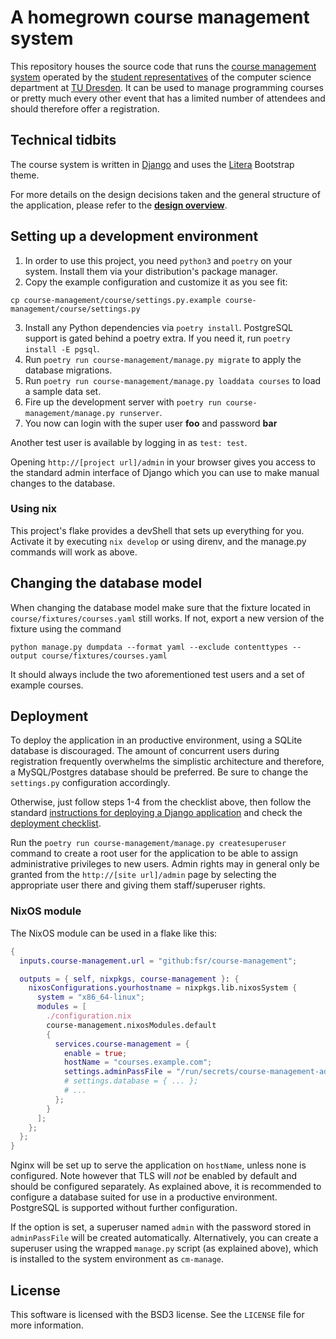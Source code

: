 # A homegrown course management system

This repository houses the source code that runs the [course management system](https://kurse.ifsr.de) operated by the [student representatives](https://www.ifsr.de) of the computer science department at [TU Dresden](https://tu-dresden.de). It can be used to manage programming courses or pretty much every other event that has a limited number of attendees and should therefore offer a registration.

## Technical tidbits

The course system is written in [Django](https://djangoproject.com/) and uses the [Litera](https://bootswatch.com/litera/) Bootstrap theme.

For more details on the design decisions taken and the general structure of the application, please refer to the [**design overview**](./OVERVIEW.md).

## Setting up a development environment

1. In order to use this project, you need `python3` and `poetry` on your system. Install them via your distribution's package manager.
2. Copy the example configuration and customize it as you see fit:
```
cp course-management/course/settings.py.example course-management/course/settings.py
```
3. Install any Python dependencies via `poetry install`. PostgreSQL support is gated behind a poetry extra. If you need it, run `poetry install -E pgsql`.
4. Run `poetry run course-management/manage.py migrate` to apply the database migrations.
5. Run `poetry run course-management/manage.py loaddata courses` to load a sample data set.
6. Fire up the development server with `poetry run course-management/manage.py runserver`.
7. You now can login with the super user **foo** and password **bar**

Another test user is available by logging in as `test: test`.

Opening `http://[project url]/admin` in your browser gives you access to the standard admin interface of Django which you can use to make manual changes to the database.

### Using nix

This project's flake provides a devShell that sets up everything for you. Activate it by executing `nix develop` or using direnv, and the manage.py commands will work as above.

## Changing the database model

When changing the database model make sure that the fixture located in `course/fixtures/courses.yaml` still works.
If not, export a new version of the fixture using the command
```
python manage.py dumpdata --format yaml --exclude contenttypes --output course/fixtures/courses.yaml
```
It should always include the two aforementioned test users and a set of example courses.

## Deployment

To deploy the application in an productive environment, using a SQLite database is discouraged.
The amount of concurrent users during registration frequently overwhelms the simplistic architecture and therefore, a MySQL/Postgres database should be preferred.
Be sure to change the `settings.py` configuration accordingly.

Otherwise, just follow steps 1-4 from the checklist above, then follow the standard [instructions for deploying a Django application](https://docs.djangoproject.com/en/3.2/howto/deployment/) and check the [deployment checklist](https://docs.djangoproject.com/en/3.2/howto/deployment/checklist/).

Run the `poetry run course-management/manage.py createsuperuser` command to create a root user for the application to be able to assign administrative privileges to new users.
Admin rights may in general only be granted from the `http://[site url]/admin` page by selecting the appropriate user there and giving them staff/superuser rights.

### NixOS module

The NixOS module can be used in a flake like this:
```nix
{
  inputs.course-management.url = "github:fsr/course-management";

  outputs = { self, nixpkgs, course-management }: {
    nixosConfigurations.yourhostname = nixpkgs.lib.nixosSystem {
      system = "x86_64-linux";
      modules = [
        ./configuration.nix
        course-management.nixosModules.default
        {
          services.course-management = {
            enable = true;
            hostName = "courses.example.com";
            settings.adminPassFile = "/run/secrets/course-management-adminPass";
            # settings.database = { ... };
            # ...
          };
        }
      ];
    };
  };
}
```
Nginx will be set up to serve the application on `hostName`, unless none is configured.
Note however that TLS will *not* be enabled by default and should be configured separately.
As explained above, it is recommended to configure a database suited for use in a productive environment. PostgreSQL is supported without further configuration.

If the option is set, a superuser named `admin` with the password stored in `adminPassFile` will be created automatically.
Alternatively, you can create a superuser using the wrapped `manage.py` script (as explained above), which is installed to the system environment as `cm-manage`.

## License

This software is licensed with the BSD3 license. See the `LICENSE` file for more information.

